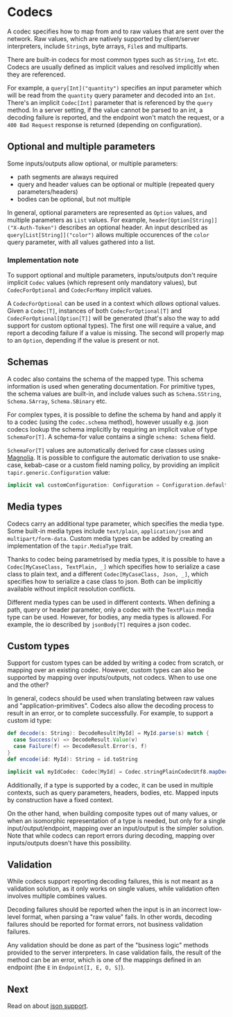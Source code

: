 # Codecs

A codec specifies how to map from and to raw values that are sent over the network. Raw values, which are natively 
supported by client/server interpreters, include `String`s, byte arrays, `File`s and multiparts.

There are built-in codecs for most common types such as `String`, `Int` etc. Codecs are usually defined as implicit 
values and resolved implicitly when they are referenced.

For example, a `query[Int]("quantity")` specifies an input parameter which will be read from the `quantity` query 
parameter and decoded into an `Int`. There's an implicit `Codec[Int]` parameter that is referenced by the `query`
method. In a server setting, if the value cannot be parsed to an int, a decoding failure is reported, and the endpoint 
won't match the request, or a `400 Bad Request` response is returned (depending on configuration).

## Optional and multiple parameters

Some inputs/outputs allow optional, or multiple parameters:

* path segments are always required
* query and header values can be optional or multiple (repeated query parameters/headers)
* bodies can be optional, but not multiple

In general, optional parameters are represented as `Option` values, and multiple parameters as `List` values.
For example, `header[Option[String]]("X-Auth-Token")` describes an optional header. An input described as 
`query[List[String]]("color")` allows multiple occurences of the `color` query parameter, with all values gathered
into a list.

### Implementation note

To support optional and multiple parameters, inputs/outputs don't require implicit `Codec` values (which represent
only mandatory values), but `CodecForOptional` and `CodecForMany` implicit values.

A `CodecForOptional` can be used in a context which *allows* optional values. Given a `Codec[T]`, instances of both 
`CodecForOptional[T]` and `CodecForOptional[Option[T]]` will be generated (that's also the way to add support for 
custom optional types). The first one will require a value, and report a decoding failure if a value is missing. The
second will properly map to an `Option`, depending if the value is present or not.

## Schemas

A codec also contains the schema of the mapped type. This schema information is used when generating documentation. 
For primitive types, the schema values are built-in, and include values such as `Schema.SString`, `Schema.SArray`, 
`Schema.SBinary` etc. 

For complex types, it is possible to define the schema by hand and apply it to a codec (using the `codec.schema` 
method), however usually e.g. json codecs lookup the schema implicitly by requiring an implicit value of type
`SchemaFor[T]`. A schema-for value contains a single `schema: Schema` field.

`SchemaFor[T]` values are automatically derived for case classes using  
[Magnolia](https://propensive.com/opensource/magnolia/). It is possible to configure the automatic derivation to use 
snake-case, kebab-case or a custom field naming policy, by providing an implicit `tapir.generic.Configuration` value:

```scala
implicit val customConfiguration: Configuration = Configuration.defaults.snakeCaseTransformation
```

## Media types

Codecs carry an additional type parameter, which specifies the media type. Some built-in media types include 
`text/plain`, `application/json` and `multipart/form-data`. Custom media types can be added by creating an 
implementation of the `tapir.MediaType` trait.

Thanks to codec being parametrised by media types, it is possible to have a `Codec[MyCaseClass, TextPlain, _]` which 
specifies how to serialize a case class to plain text, and a different `Codec[MyCaseClass, Json, _]`, which specifies 
how to serialize a case class to json. Both can be implicitly available without implicit resolution conflicts.

Different media types can be used in different contexts. When defining a path, query or header parameter, only a codec 
with the `TextPlain` media type can be used. However, for bodies, any media types is allowed. For example, the io 
described by `jsonBody[T]` requires a json codec.

## Custom types

Support for custom types can be added by writing a codec from scratch, or mapping over an existing codec. However,
custom types can also be supported by mapping over inputs/outputs, not codecs. When to use one and the other?

In general, codecs should be used when translating between raw values and "application-primitives". Codecs also
allow the decoding process to result in an error, or to complete successfully. For example, to support a custom id type:

```scala
def decode(s: String): DecodeResult[MyId] = MyId.parse(s) match {
  case Success(v) => DecodeResult.Value(v)
  case Failure(f) => DecodeResult.Error(s, f)
}
def encode(id: MyId): String = id.toString

implicit val myIdCodec: Codec[MyId] = Codec.stringPlainCodecUtf8.mapDecode(decode)(encode)
```

Additionally, if a type is supported by a codec, it can be used in multiple contexts, such as query parameters, headers,
bodies, etc. Mapped inputs by construction have a fixed context.

On the other hand, when building composite types out of many values, or when an isomorphic representation of a type
 is needed, but only for a single input/output/endpoint, mapping over an input/output is the simpler solution. Note that
 while codecs can report errors during decoding, mapping over inputs/outputs doesn't have this possibility.

## Validation

While codecs support reporting decoding failures, this is not meant as a validation solution, as it only works on single
values, while validation often involves multiple combines values.

Decoding failures should be reported when the input is in an incorrect low-level format, when parsing a "raw value"
fails. In other words, decoding failures should be reported for format errors, not business validation failures.

Any validation should be done as part of the "business logic" methods provided to the server interpreters. In case 
validation fails, the result of the method can be an error, which is one of the mappings defined in an endpoint
(the `E` in `Endpoint[I, E, O, S]`).

## Next

Read on about [json support](json.md).
